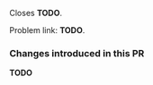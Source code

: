 <!--
	Point to the github issue number this pull request closes.
	Example:

		Closes #123.
-->

Closes **TODO**.

<!--
	Include the LightOJ Problem url the changes are about.
	Example:

		Problem link: https://lightoj.com/problem/1000.
-->

Problem link: **TODO**.

### Changes introduced in this PR

<!--
	Write a summary of the changes that are included in this PR.
	Examples:

		- This PR adds an English tutorial for problem 1000.
		- This PR fixes source code of the previously written
		  tutorial of 1000.
		- This PR adds a new solution approach.
		- ...
-->

**TODO**

